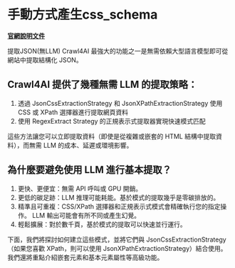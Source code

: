 # 手動方式產生css_schema

[**官網說明文件**](https://docs.crawl4ai.com/extraction/no-llm-strategies/)

提取JSON(無LLM)
Crawl4AI 最強大的功能之一是無需依賴大型語言模型即可從網站中提取結構化 JSON。 

## Crawl4AI 提供了幾種無需 LLM 的提取策略：

1. 透過 JsonCssExtractionStrategy 和 JsonXPathExtractionStrategy 使用 CSS 或 XPath 選擇器進行提取網頁資料
2. 使用 RegexExtract Strategy 的正規表示式提取器實現快速模式匹配

這些方法讓您可以立即提取資料（即使是從複雜或嵌套的 HTML 結構中提取資料），而無需 LLM 的成本、延遲或環境影響。

## 為什麼要避免使用 LLM 進行基本提取？

1. 更快、更便宜：無需 API 呼叫或 GPU 開銷。
2. 更低的碳足跡：LLM 推理可能耗能。基於模式的提取幾乎是零碳排放的。
3. 精準且可重複：CSS/XPath 選擇器和正規表示式模式會精確執行您的指定操作。 LLM 輸出可能會有所不同或產生幻覺。
4. 輕鬆擴展：對於數千頁，基於模式的提取可以快速並行運行。

下面，我們將探討如何建立這些模式，並將它們與 JsonCssExtractionStrategy（如果您喜歡 XPath，則可以使用 JsonXPathExtractionStrategy）結合使用。我們還將重點介紹嵌套元素和基本元素屬性等高級功能。



